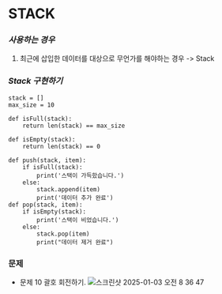 # STACK

### _사용하는 경우_

1. 최근에 삽입한 데이터를 대상으로 무언가를 해야하는 경우 -> Stack

### _Stack 구현하기_

```
stack = []
max_size = 10

def isFull(stack):
    return len(stack) == max_size

def isEmpty(stack):
    return len(stack) == 0

def push(stack, item):
    if isFull(stack):
        print('스택이 가득핬습니다.')
    else:
        stack.append(item)
        print('데이터 추가 완료')
def pop(stack, item):
    if isEmpty(stack):
        print('스택이 비었습니다.')
    else:
        stack.pop(item)
        print("데이터 제거 완료")
```

### 문제

- 문제 10 괄호 회전하기.
  ![스크린샷 2025-01-03 오전 8 36 47](https://github.com/user-attachments/assets/86091ab7-41eb-437c-9535-caeb1437a8ea)
